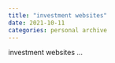 ```yaml
---
title: "investment websites"
date: 2021-10-11
categories: personal archive
---
```


investment websites
...
